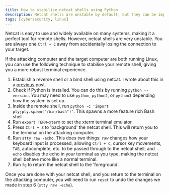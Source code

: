 ```yaml
---
title: How to stabilise netcat shells using Python
description: Netcat shells are unstable by default, but they can be improved and stabilised using Python.
tags: [cybersecurity, linux]
---
```


Netcat is easy to use and widely available on many systems, making it a perfect tool for remote shells. However, netcat shells are very unstable. You are always one `Ctrl + C` away from accidentally losing the connection to your target.

If the attacking computer and the target computer are both running Linux, you can use the following technique to stabilise your remote shell, giving you a more robust terminal experience.

1. Establish a reverse shell or a bind shell using netcat. I wrote about this in a [previous](/reverse-shells-and-bind-shells/) post.
2. Check if Python is installed. You can do this by running `python --version`. You may need to use `python`, `python2`, or `python3` depending how the system is set up.
3. Inside the remote shell, run `python -c 'import pty;pty.spawn("/bin/bash")'`. This spawns a more feature rich Bash shell.
4. Run `export TERM=xterm` to set the xterm terminal emulator.
5. Press `Ctrl + Z` to 'background' the netcat shell. This will return you to the terminal on the attacking computer.
6. Run `stty raw -echo`. This does two things: `raw` changes how your keyboard input is processed, allowing `Ctrl + C`, cursor key movements, `TAB`, autocomplete, etc. to be passed through to the netcat shell; and `-echo` disables the echo in your terminal as you type, making the netcat shell behave more like a normal terminal.
7. Run `fg` to return the netcat shell to the 'foreground'.

Once you are done with your netcat shell, and you return to the terminal on the attacking computer, you will need to run `reset` to undo the changes we made in step 6 (`stty raw -echo`).
